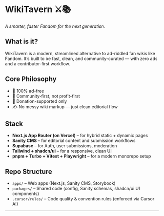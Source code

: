 # WikiTavern ⚔️📚

_A smarter, faster Fandom for the next generation._

## What is it?

WikiTavern is a modern, streamlined alternative to ad-riddled fan wikis like Fandom. It’s built to be fast, clean, and community-curated — with zero ads and a contributor-first workflow.

## Core Philosophy

- 🚫 100% ad-free
- 🧠 Community-first, not profit-first
- 💸 Donation-supported only
- ✍️ No messy wiki markup — just clean editorial flow

## Stack

- **Next.js App Router (on Vercel)** – for hybrid static + dynamic pages
- **Sanity CMS** – for editorial content and submission workflows
- **Supabase** – for Auth, user submissions, moderation
- **Tailwind + shadcn/ui** – for a responsive, clean UI
- **pnpm + Turbo + Vitest + Playwright** – for a modern monorepo setup

## Repo Structure

- `apps/` – Web apps (Next.js, Sanity CMS, Storybook)
- `packages/` – Shared code (config, Sanity schemas, shadcn/ui UI components)
- `.cursor/rules/` – Code quality & convention rules (enforced via Cursor AI)

---
